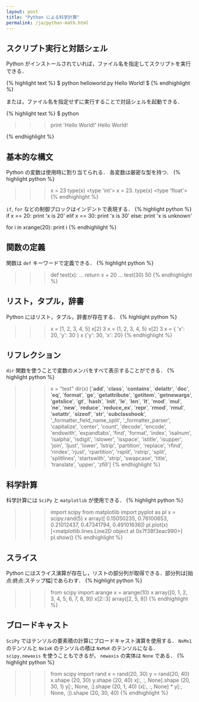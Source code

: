 ```yaml
---
layout: post
title: "Python による科学計算"
permalink: /ja/python-math.html
---
```


## スクリプト実行と対話シェル

Python がインストールされていれば，ファイル名を指定してスクリプトを実行できる．

{% highlight text %}
$ python helloworld.py
Hello World!
$
{% endhighlight %}

または，ファイル名を指定せずに実行することで対話シェルを起動できる．

{% highlight text %}
$ python
>>> print 'Hello World!'
Hello World!
>>>
{% endhighlight %}

## 基本的な構文

Python の変数は使用時に割り当てられる．
各変数は厳密な型を持つ．
{% highlight python %}
>>> x = 23
>>> type(x)
<type 'int'>
>>> x = 23.
>>> type(x)
<type 'float'>
{% endhighlight %}

`if`, `for` などの制御ブロックはインデントで表現する．
{% highlight python %}
if x == 20:
    print 'x is 20'
elif x == 30:
    print 'x is 30'
else:
    print 'x is unknown'

for i in xrange(20):
    print i
{% endhighlight %}

## 関数の定義

関数は `def` キーワードで定義できる．
{% highlight python %}
>>> def test(x):
...     return x + 20
...
>>> test(30)
50
{% endhighlight %}

## リスト，タプル，辞書
Python にはリスト，タプル，辞書が存在する．
{% highlight python %}
>>> x = [1, 2, 3, 4, 5]
>>> x[2]
3
>>> x = (1, 2, 3, 4, 5)
>>> x[2]
3
>>> x = { 'x': 20, 'y': 30 }
>>> x
{'y': 30, 'x': 20}
{% endhighlight %}

## リフレクション

`dir` 関数を使うことで変数のメンバをすべて表示することができる．
{% highlight python %}
>>> x = "test"
>>> dir(x)
['__add__', '__class__', '__contains__', '__delattr__', '__doc__', '__eq__', '__format__', '__ge__', '__getattribute__', '__getitem__', '__getnewargs__', '__getslice__', '__gt__', '__hash__', '__init__', '__le__', '__len__', '__lt__', '__mod__', '__mul__', '__ne__', '__new__', '__reduce__', '__reduce_ex__', '__repr__', '__rmod__', '__rmul__', '__setattr__', '__sizeof__', '__str__', '__subclasshook__', '_formatter_field_name_split', '_formatter_parser', 'capitalize', 'center', 'count', 'decode', 'encode', 'endswith', 'expandtabs', 'find', 'format', 'index', 'isalnum', 'isalpha', 'isdigit', 'islower', 'isspace', 'istitle', 'isupper', 'join', 'ljust', 'lower', 'lstrip', 'partition', 'replace', 'rfind', 'rindex', 'rjust', 'rpartition', 'rsplit', 'rstrip', 'split', 'splitlines', 'startswith', 'strip', 'swapcase', 'title', 'translate', 'upper', 'zfill']
{% endhighlight %}

## 科学計算
科学計算には `SciPy` と `matplotlib` が使用できる．
{% highlight python %}
>>> import scipy
>>> from matplotlib import pyplot as pl
>>> x = scipy.rand(5)
>>> x
array([ 0.15050235,  0.76100653,  0.21012437,  0.47341794,  0.49101636])
>>> pl.plot(x)
[<matplotlib.lines.Line2D object at 0x7f38f3eac990>]
>>> pl.show()
{% endhighlight %}

## スライス
Python にはスライス演算が存在し，リストの部分列が取得できる．部分列は\[始点:終点:ステップ幅\]であらわす．
{% highlight python %}
>>> from scipy import arange
>>> x = arange(10)
>>> x
array([0, 1, 2, 3, 4, 5, 6, 7, 8, 9])
>>> x[2::3]
array([2, 5, 8])
{% endhighlight %}

## ブロードキャスト
`SciPy` ではテンソルの要素積の計算にブロードキャスト演算を使用する．
`NxMx1` のテンソルと `Nx1xK` のテンソルの積は `NxMxK` のテンソルになる．
`scipy.newaxis` を使うこともできるが， `newaxis` の実体は `None` である．
{% highlight python %}
>>> from scipy import rand
>>> x = rand(20, 30)
>>> y = rand(20, 40)
>>> x.shape
(20, 30)
>>> y.shape
(20, 40)
>>> x[:, :, None].shape
(20, 30, 1)
>>> y[:, None, :].shape
(20, 1, 40)
>>> (x[:, :, None] * y[:, None, :]).shape
(20, 30, 40)
{% endhighlight %}
